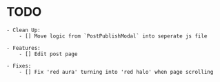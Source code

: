 # TODO

    - Clean Up:
        - [] Move logic from `PostPublishModal` into seperate js file

    - Features:
        - [] Edit post page

    - Fixes:
        - [] Fix 'red aura' turning into 'red halo' when page scrolling

